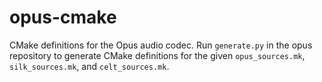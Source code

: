 # opus-cmake

CMake definitions for the Opus audio codec. Run `generate.py` in the opus repository to generate CMake definitions for the given `opus_sources.mk`, `silk_sources.mk`, and `celt_sources.mk`.